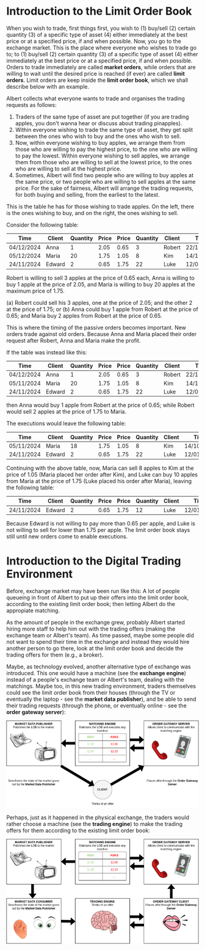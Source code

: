 # Introduction to the Limit Order Book
When you wish to trade, first things first, you wish to (1) buy/sell (2) certain quantity (3) of a specific type of asset (4) either immediately at the best price or at a specified price, if and when possible. Now, you go to the exchange market. This is the place where everyone who wishes to trade go to; to (1) buy/sell (2) certain quantity (3) of a specific type of asset (4) either immediately at the best price or at a specified price, if and when possible. Orders to trade immediately are called **market orders**, while orders that are willing to wait until the desired price is reached (if ever) are called **limit orders**. Limit orders are keep inside the **limit order book**, which we shall describe below with an example. 

Albert collects what everyone wants to trade and organises the trading requests as follows:
1. Traders of the same type of asset are put together (if you are trading apples, you don't wanna hear or discuss about trading pinapples).
2. Within everyone wishing to trade the same type of asset, they get split between the ones who wish to buy and the ones who wish to sell.
3. Now, within everyone wishing to buy apples, we arrange them from those who are willing to pay the highest price, to the one who are willing to pay the lowest. Within everyone wishing to sell apples, we arrange them from those who are willing to sell at the lowest price, to the ones who are willing to sell at the highest price.
4. Sometimes, Albert will find two people who are willing to buy apples at the same price, or two people who are willing to sell apples at the same price. For the sake of fairness, Albert will arrange the trading requests, for both buying and selling, from the earliest to the latest.

This is the table he has for those wishing to trade apples. On the left, there is the ones wishing to buy, and on the right, the ones wishing to sell. 

Consider the following table:  

<center>

Time      |  Client | Quantity   | Price  | Price  | Quantity  | Client | Time
----------|---------|------------|--------|--------|-----------|--------|--------
04/12/2024|  Anna   | 1          | 2.05   | 0.65   |  3        | Robert |22/11/2024
05/12/2024|  Maria  | 20         | 1.75   | 1.05   |  8        | Kim    |14/10/2024
24/11/2024|  Edward | 2          | 0.65   | 1.75   |  22       | Luke   |12/01/2025

</center>
Robert is willing to sell 3 apples at the price of 0.65 each, Anna is willing to buy 1 apple at the price of 2.05, and Maria is willing to buy 20 apples at the maximum price of 1.75.

(a) Robert could sell his 3 apples, one at the price of 2.05; and the other 2 at the price of 1.75; or
(b) Anna could buy 1 apple from Robert at the price of 0.65; and Maria buy 2 apples from Robert at the price of 0.65.

This is where the timing of the passive orders becomes important. New orders trade against old orders. Because Anna and Maria placed their order request after Robert, Anna and Maria make the profit.

If the table was instead like this:
<center>

Time      |  Client | Quantity   | Price  | Price  | Quantity  | Client | Time
----------|---------|------------|--------|--------|-----------|--------|--------
04/12/2024|  Anna   | 1          | 2.05   | 0.65   |  3        | Robert |22/11/2024
05/11/2024|  Maria  | 20         | 1.75   | 1.05   |  8        | Kim    |14/10/2024
24/11/2024|  Edward | 2          | 0.65   | 1.75   |  22       | Luke   |12/01/2025

</center>

then Anna would buy 1 apple from Robert at the price of 0.65; while Robert would sell 2 apples at the price of 1.75 to Maria.

The executions would leave the following table:

<center>

Time      |  Client | Quantity   | Price  | Price  | Quantity  | Client | Time
----------|---------|------------|--------|--------|-----------|--------|--------
05/11/2024|  Maria  | 18         | 1.75   | 1.05   |  8        | Kim    |14/10/2024
24/11/2024|  Edward | 2          | 0.65   | 1.75   |  22       | Luke   |12/01/2025

</center>
Continuing with the above table, now, Maria can sell 8 apples to Kim at the price of 1.05 (Maria placed her order after Kim), and Luke can buy 10 apples from Maria at the price of 1.75 (Luke placed his order after Maria), leaving the following table:
<center>

Time      |  Client | Quantity   | Price  | Price  | Quantity  | Client | Time
----------|---------|------------|--------|--------|-----------|--------|--------
24/11/2024|  Edward | 2          | 0.65   | 1.75   |  12       | Luke   |12/01/2025

</center>

Because Edward is not willing to pay more than 0.65 per apple, and Luke is not willing to sell for lower than 1.75 per apple. The limit order book stays still until new orders come to enable executions.

# Introduction to the Digital Trading Environment

Before, exchange market may have been run like this: A lot of people queueing in front of Albert to put up their offers into the limit order book, according to the existing limit order book; then letting Albert do the appropiate matching. 

As the amount of people in the exchange grew, probably Albert started hiring more staff to help him out with the trading offers (making the exchange team or Albert's team). As time passed, maybe some people did not want to spend their time in the exchange and instead they would hire another person to go there, look at the limit order book and decide the trading offers for them (e.g., a broker). 

Maybe, as technology evolved, another alternative type of exchange was introduced. This one would have a machine (see the **exchange engine**) instead of a people's exchange team or Albert's team, dealing with the matchings. Maybe too, in this new trading environment, traders themselves could see the limit order book from their houses (through the TV or eventually the laptop - see the **market data publisher**), and be able to send their trading requests (through the phone, or eventually online - see the **order gateway server**): 

![](./pics/trading-eco-1.png)


Perhaps, just as it happened in the physical exchange, the traders would rather choose a machine (see the **trading engine**) to make the trading offers for them according to the existing limit order book:

![](./pics/trading-eco-2.png)




 